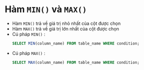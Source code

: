 # Hàm `MIN()` và `MAX()`
- Hàm `MIN()` trả về giá trị nhỏ nhất của cột được chọn
- Hàm `MAX()` trả về giá trị lớn nhất của cột được chọn
- Cú pháp `MIN()` :
    ```sql
    SELECT MIN(column_name) FROM table_name WHERE condition;
    ```
- Cú pháp `MAX()` :
    ```sql
    SELECT MAX(column_name) FROM table_name WHERE condition;
    ```
